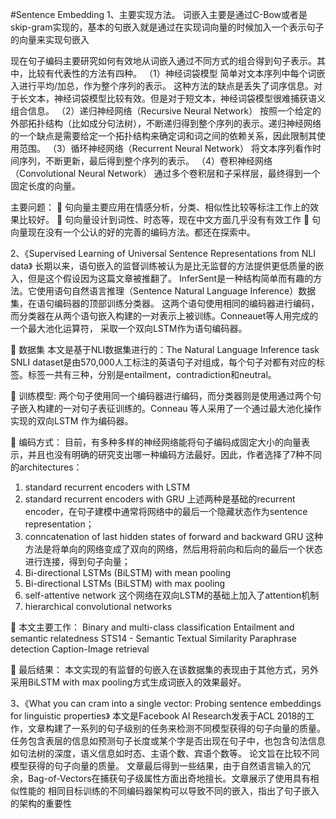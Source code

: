 #Sentence Embedding
1、主要实现方法。
词嵌入主要是通过C-Bow或者是skip-gram实现的，基本的句嵌入就是通过在实现词向量的时候加入一个表示句子的向量来实现句嵌入
 
现在句子编码主要研究如何有效地从词嵌入通过不同方式的组合得到句子表示。其中，比较有代表性的方法有四种。
（1）神经词袋模型
简单对文本序列中每个词嵌入进行平均/加总，作为整个序列的表示。
这种方法的缺点是丢失了词序信息。对于长文本，神经词袋模型比较有效。但是对于短文本，神经词袋模型很难捕获语义组合信息。
（2）递归神经网络（Recursive Neural Network）
按照一个给定的外部拓扑结构（比如成分句法树），不断递归得到整个序列的表示。递归神经网络的一个缺点是需要给定一个拓扑结构来确定词和词之间的依赖关系，因此限制其使用范围。
（3）循环神经网络（Recurrent Neural Network）
将文本序列看作时间序列，不断更新，最后得到整个序列的表示。
（4）卷积神经网络（Convolutional Neural Network）
通过多个卷积层和子采样层，最终得到一个固定长度的向量。

主要问题：
	句向量主要应用在情感分析，分类、相似性比较等标注工作上的效果比较好。
	句向量设计到词性、时态等，现在中文方面几乎没有有效工作
	句向量现在没有一个公认的好的完善的编码方法。都还在探索中。

2、《Supervised Learning of Universal Sentence Representations from NLI data》
   长期以来，语句嵌入的监督训练被认为是比无监督的方法提供更低质量的嵌入，但是这个假设因为这篇文章被推翻了。
   InferSent是一种结构简单而有趣的方法。它使用语句自然语言推理（Sentence Natural Language Inference）数据集，在语句编码器的顶部训练分类器。
这两个语句使用相同的编码器进行编码，而分类器在从两个语句嵌入构建的一对表示上被训练。Conneauet等人用完成的一个最大池化运算符，
采取一个双向LSTM作为语句编码器。
	
  数据集
   本文是基于NLI数据集进行的：The Natural Language Inference task
SNLI dataset是由570,000人工标注的英语句子对组成，每个句子对都有对应的标签。标签一共有三种，分别是entailment，contradiction和neutral。

  训练模型: 
    两个句子使用同一个编码器进行编码，而分类器则是使用通过两个句子嵌入构建的一对句子表征训练的。Conneau 等人采用了一个通过最大池化操作实现的双向LSTM 作为编码器。

  编码方式：
   目前，有多种多样的神经网络能将句子编码成固定大小的向量表示，并且也没有明确的研究支出哪一种编码方法最好。因此，作者选择了7种不同的architectures： 
   1. standard recurrent encoders with LSTM 
   2. standard recurrent encoders with GRU 
      上述两种是基础的recurrent encoder，在句子建模中通常将网络中的最后一个隐藏状态作为sentence representation； 
   3. conncatenation of last hidden states of forward and backward GRU 
      这种方法是将单向的网络变成了双向的网络，然后用将前向和后向的最后一个状态进行连接，得到句子向量； 
   4. Bi-directional LSTMs (BiLSTM) with mean pooling 
   5. Bi-directional LSTMs (BiLSTM) with max pooling 
   6. self-attentive network 
      这个网络在双向LSTM的基础上加入了attention机制
   7. hierarchical convolutional networks

  本文主要工作：
    Binary and multi-class classification 
    Entailment and semantic relatedness 
    STS14 - Semantic Textual Similarity 
    Paraphrase detection 
    Caption-Image retrieval

 最后结果：
    本文实现的有监督的句嵌入在该数据集的表现由于其他方式，另外采用BiLSTM with max pooling方式生成词嵌入的效果最好。


3、《What you can cram into a single vector: Probing sentence embeddings for linguistic properties》
    本文是Facebook AI Research发表于ACL 2018的工作，文章构建了一系列的句子级别的任务来检测不同模型获得的句子向量的质量。
任务包含表层的信息如预测句子长度或某个字是否出现在句子中，也包含句法信息如句法树的深度，语义信息如时态、主语个数、宾语个数等。
论文旨在比较不同模型获得的句子向量的质量。
    文章最后得到一些结果，由于自然语言输入的冗余，Bag-of-Vectors在捕获句子级属性方面出奇地擅长。文章展示了使用具有相似性能的
相同目标训练的不同编码器架构可以导致不同的嵌入，指出了句子嵌入的架构的重要性
